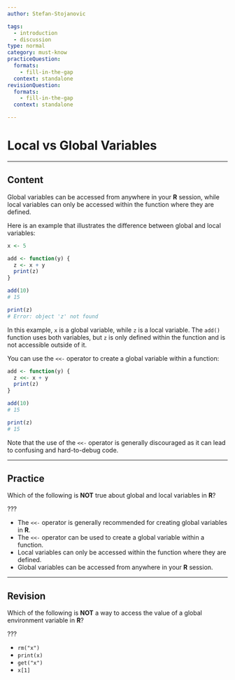 ```yaml
---
author: Stefan-Stojanovic

tags:
  - introduction
  - discussion
type: normal
category: must-know
practiceQuestion:
  formats:
    - fill-in-the-gap
  context: standalone
revisionQuestion:
  formats:
    - fill-in-the-gap
  context: standalone

---
```


# Local vs Global Variables

---

## Content

Global variables can be accessed from anywhere in your **R** session, while local variables can only be accessed within the function where they are defined.

Here is an example that illustrates the difference between global and local variables:

```r
x <- 5

add <- function(y) {
  z <- x + y
  print(z)
}

add(10)
# 15

print(z)
# Error: object 'z' not found
```

In this example, `x` is a global variable, while `z` is a local variable. The `add()` function uses both variables, but `z` is only defined within the function and is not accessible outside of it.

You can use the `<<-` operator to create a global variable within a function:
```r
add <- function(y) {
  z <<- x + y
  print(z)
}

add(10)
# 15

print(z)
# 15
```

Note that the use of the `<<-` operator is generally discouraged as it can lead to confusing and hard-to-debug code.

---
## Practice

Which of the following is **NOT** true about global and local variables in **R**?

???

- The `<<-` operator is generally recommended for creating global variables in **R**.
- The `<<-` operator can be used to create a global variable within a function.
- Local variables can only be accessed within the function where they are defined.
- Global variables can be accessed from anywhere in your **R** session.

---
## Revision

Which of the following is **NOT** a way to access the value of a global environment variable in **R**?

???

- `rm("x")`
- `print(x)`
- `get("x")`
- `x[1]`